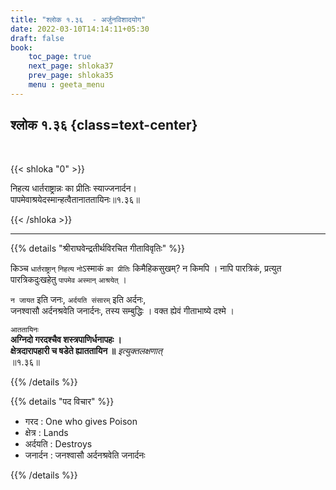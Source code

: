 ```yaml
---
title: "श्लोक १.३६  - अर्जुनविशादयोग"
date: 2022-03-10T14:14:11+05:30
draft: false
book:
    toc_page: true
    next_page: shloka37
    prev_page: shloka35
    menu : geeta_menu
---
```




## श्लोक १.३६ {class=text-center}

<br/>

{{< shloka  "0"  >}}

निहत्य धार्तराष्ट्रान्नः का प्रीतिः स्याज्जनार्दन।   
पापमेवाश्रयेदस्मान्हत्वैतानाततायिनः॥१.३६॥

{{< /shloka >}}

---

{{% details "श्रीराघवेन्द्रतीर्थविरचित गीताविवृतिः" %}}

किञ्च `धार्तराष्ट्रान्` `निहत्य` `नो`ऽस्माकं `का प्रीतिः`
किमैहिकसुखम्? न किमपि । नापि पारत्रिकं, प्रत्युत 
पारत्रिकदुःखहेतु  `पापमेव` `अस्मान्‌` `आश्रयेत्‌` ।  

`न जायत` इति जनः, `अर्दयति संसारम्‌` इति अर्दनः,  
जनश्वासौ अर्दनश्रवेति जनार्दनः, तस्य सम्बुद्धिः ।
वक्त ह्येवं गीताभाष्ये दश्मे ।  

`आततायिनः`  
**अग्निदो गरदश्चैव शस्त्रपाणिर्धनापहः ।**   
**क्षेत्रदारापहारी च षडेते ह्याततायिन ॥** 
*इत्युक्तलक्षणात्‌*  
॥१.३६॥

{{% /details %}}


{{% details "पद विचार" %}}

- गरद : One who gives Poison
- क्षेत्र : Lands
- अर्दयति : Destroys
- जनार्दन : जनश्वासौ अर्दनश्रवेति जनार्दनः

{{% /details %}}
